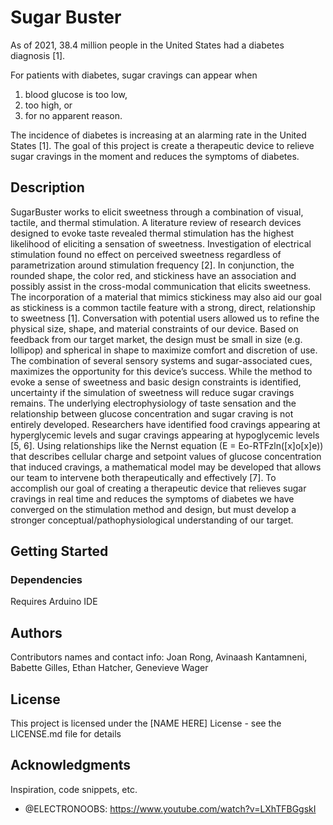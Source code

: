 # Sugar Buster

As of 2021, 38.4 million people in the United States had a diabetes diagnosis [1]. 

For patients with diabetes, sugar cravings can appear when 
1) blood glucose is too low,
2) too high, or 
3) for no apparent reason. 

The incidence of diabetes is increasing at an alarming rate in the United States [1]. The goal of this project is create a therapeutic device to relieve sugar cravings in the moment and reduces the symptoms of diabetes. 


## Description

SugarBuster works to elicit sweetness through a combination of visual, tactile, and thermal stimulation. A literature review of research devices designed to evoke taste revealed thermal stimulation has the highest likelihood of eliciting a sensation of sweetness. Investigation of electrical stimulation found no effect on perceived sweetness regardless of parametrization around stimulation frequency [2]. In conjunction, the rounded shape, the color red, and stickiness have an association and possibly assist in the cross-modal communication that elicits sweetness. The incorporation of a material that mimics stickiness may also aid our goal as stickiness is a common tactile feature with a strong, direct, relationship to sweetness [1]. Conversation with potential users allowed us to refine the physical size, shape, and material constraints of our device. Based on feedback from our target market, the design must be small in size (e.g. lollipop) and spherical in shape to maximize comfort and discretion of use. The combination of several sensory systems and sugar-associated cues, maximizes the opportunity for this device’s success. 
While the method to evoke a sense of sweetness and basic design constraints is identified, uncertainty if the simulation of sweetness will reduce sugar cravings remains. The underlying electrophysiology of taste sensation and the relationship between glucose concentration and sugar craving is not entirely developed. Researchers have identified food cravings appearing at hyperglycemic levels and sugar cravings appearing at hypoglycemic levels [5, 6]. Using relationships like the Nernst equation (E = Eo-RTFzln([x]o[x]e)) that describes cellular charge and setpoint values of glucose concentration that induced cravings, a mathematical model may be developed that allows our team to intervene both therapeutically and effectively [7]. To accomplish our goal of creating a therapeutic device that relieves sugar cravings in real time and reduces the symptoms of diabetes we have converged on the stimulation method and design, but must develop a stronger conceptual/pathophysiological understanding of our target. 

## Getting Started

### Dependencies

Requires Arduino IDE

## Authors

Contributors names and contact info: Joan Rong, Avinaash Kantamneni, 
Babette Gilles, Ethan Hatcher, Genevieve Wager

## License

This project is licensed under the [NAME HERE] License - see the LICENSE.md file for details

## Acknowledgments

Inspiration, code snippets, etc.
* @ELECTRONOOBS: https://www.youtube.com/watch?v=LXhTFBGgskI

